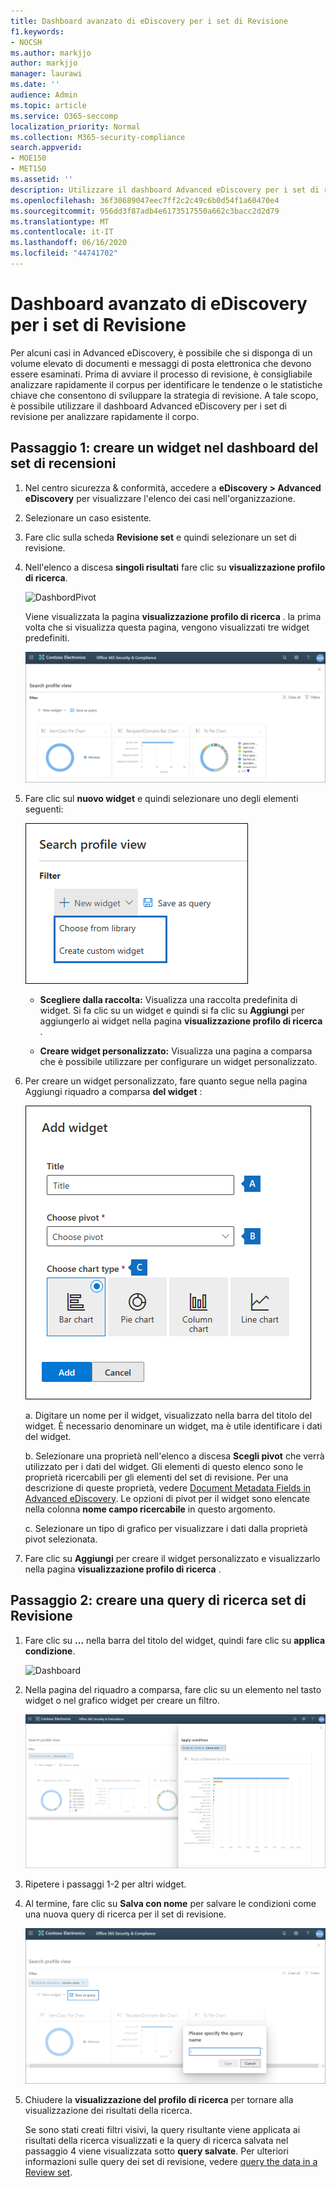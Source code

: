 ```yaml
---
title: Dashboard avanzato di eDiscovery per i set di Revisione
f1.keywords:
- NOCSH
ms.author: markjjo
author: markjjo
manager: laurawi
ms.date: ''
audience: Admin
ms.topic: article
ms.service: O365-seccomp
localization_priority: Normal
ms.collection: M365-security-compliance
search.appverid:
- MOE150
- MET150
ms.assetid: ''
description: Utilizzare il dashboard Advanced eDiscovery per i set di revisione per analizzare rapidamente il corpo per identificare le tendenze o le statistiche chiave che consentiranno di sviluppare la strategia di revisione.
ms.openlocfilehash: 36f30689047eec7ff2c2c49c6b0d54f1a60470e4
ms.sourcegitcommit: 956dd3f87adb4e6173517550a662c3bacc2d2d79
ms.translationtype: MT
ms.contentlocale: it-IT
ms.lasthandoff: 06/16/2020
ms.locfileid: "44741702"
---
```

# <a name="advanced-ediscovery-dashboard-for-review-sets"></a>Dashboard avanzato di eDiscovery per i set di Revisione

Per alcuni casi in Advanced eDiscovery, è possibile che si disponga di un volume elevato di documenti e messaggi di posta elettronica che devono essere esaminati. Prima di avviare il processo di revisione, è consigliabile analizzare rapidamente il corpus per identificare le tendenze o le statistiche chiave che consentono di sviluppare la strategia di revisione. A tale scopo, è possibile utilizzare il dashboard Advanced eDiscovery per i set di revisione per analizzare rapidamente il corpo.

## <a name="step-1-create-a-widget-on-the-review-set-dashboard"></a>Passaggio 1: creare un widget nel dashboard del set di recensioni

1. Nel centro sicurezza & conformità, accedere a **eDiscovery > Advanced eDiscovery** per visualizzare l'elenco dei casi nell'organizzazione.
  
2. Selezionare un caso esistente.
  
3. Fare clic sulla scheda **Revisione set** e quindi selezionare un set di revisione.
  
4. Nell'elenco a discesa **singoli risultati** fare clic su **visualizzazione profilo di ricerca**. 

   ![DashbordPivot](../media/dashboardpivot.png)

   Viene visualizzata la pagina **visualizzazione profilo di ricerca** . la prima volta che si visualizza questa pagina, vengono visualizzati tre widget predefiniti.

   ![Dashboard](../media/dashboardonly.png)
  
5. Fare clic sul **nuovo widget** e quindi selezionare uno degli elementi seguenti:

   ![Nuovo elenco a discesa widget](../media/NewWidgetDropdownBox.png)

   - **Scegliere dalla raccolta:** Visualizza una raccolta predefinita di widget. Si fa clic su un widget e quindi si fa clic su **Aggiungi** per aggiungerlo ai widget nella pagina **visualizzazione profilo di ricerca** .
  
   - **Creare widget personalizzato:** Visualizza una pagina a comparsa che è possibile utilizzare per configurare un widget personalizzato. 

6. Per creare un widget personalizzato, fare quanto segue nella pagina Aggiungi riquadro a comparsa **del widget** :

   ![Creare widget](../media/addwidget.png)

    a. Digitare un nome per il widget, visualizzato nella barra del titolo del widget. È necessario denominare un widget, ma è utile identificare i dati del widget.

    b. Selezionare una proprietà nell'elenco a discesa **Scegli pivot** che verrà utilizzato per i dati del widget. Gli elementi di questo elenco sono le proprietà ricercabili per gli elementi del set di revisione. Per una descrizione di queste proprietà, vedere [Document Metadata Fields in Advanced eDiscovery](document-metadata-fields-in-Advanced-eDiscovery.md). Le opzioni di pivot per il widget sono elencate nella colonna **nome campo ricercabile** in questo argomento.

    c. Selezionare un tipo di grafico per visualizzare i dati dalla proprietà pivot selezionata.

  6. Fare clic su **Aggiungi** per creare il widget personalizzato e visualizzarlo nella pagina **visualizzazione profilo di ricerca** .

## <a name="step-2-create-a-review-set-search-query"></a>Passaggio 2: creare una query di ricerca set di Revisione

1. Fare clic su **...** nella barra del titolo del widget, quindi fare clic su **applica condizione**.

   ![Dashboard](../media/searchprofilehome.png)

2. Nella pagina del riquadro a comparsa, fare clic su un elemento nel tasto widget o nel grafico widget per creare un filtro.

   ![CreateFilter](../media/applyconditionfilter.png)

3. Ripetere i passaggi 1-2 per altri widget. 

4. Al termine, fare clic su **Salva con nome** per salvare le condizioni come una nuova query di ricerca per il set di revisione.

   ![Query](../media/savequery.png)

5. Chiudere la **visualizzazione del profilo di ricerca** per tornare alla visualizzazione dei risultati della ricerca.

   Se sono stati creati filtri visivi, la query risultante viene applicata ai risultati della ricerca visualizzati e la query di ricerca salvata nel passaggio 4 viene visualizzata sotto **query salvate**. Per ulteriori informazioni sulle query dei set di revisione, vedere [query the data in a Review set](review-set-search.md).
